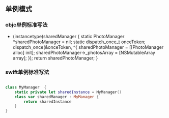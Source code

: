 ## 单例模式

### objc单例标准写法
+ (instancetype)sharedManager
{
    static PhotoManager *sharedPhotoManager = nil;
    static dispatch_once_t onceToken;
    dispatch_once(&onceToken, ^{
        sharedPhotoManager = [[PhotoManager alloc] init];
        sharedPhotoManager->_photosArray = [NSMutableArray array];
    });
    return sharedPhotoManager;
}

### swift单例标准写法

````swift

class MyManager  {
    static private let sharedInstance = MyManager()
    class var sharedManager : MyManager {
        return sharedInstance
    }
}

````
